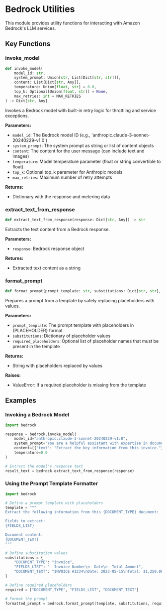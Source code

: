 # Bedrock Utilities

This module provides utility functions for interacting with Amazon Bedrock's LLM services.

## Key Functions

### invoke_model

```python
def invoke_model(
    model_id: str, 
    system_prompt: Union[str, List[Dict[str, str]]], 
    content: List[Dict[str, Any]], 
    temperature: Union[float, str] = 0.0, 
    top_k: Optional[Union[float, str]] = None, 
    max_retries: int = MAX_RETRIES
) -> Dict[str, Any]
```

Invokes a Bedrock model with built-in retry logic for throttling and service exceptions.

**Parameters:**
- `model_id`: The Bedrock model ID (e.g., 'anthropic.claude-3-sonnet-20240229-v1:0')
- `system_prompt`: The system prompt as string or list of content objects
- `content`: The content for the user message (can include text and images)
- `temperature`: Model temperature parameter (float or string convertible to float)
- `top_k`: Optional top_k parameter for Anthropic models
- `max_retries`: Maximum number of retry attempts

**Returns:**
- Dictionary with the response and metering data

### extract_text_from_response

```python
def extract_text_from_response(response: Dict[str, Any]) -> str
```

Extracts the text content from a Bedrock response.

**Parameters:**
- `response`: Bedrock response object

**Returns:**
- Extracted text content as a string

### format_prompt

```python
def format_prompt(prompt_template: str, substitutions: Dict[str, str], required_placeholders: List[str] = None) -> str
```

Prepares a prompt from a template by safely replacing placeholders with values.

**Parameters:**
- `prompt_template`: The prompt template with placeholders in {PLACEHOLDER} format
- `substitutions`: Dictionary of placeholder values
- `required_placeholders`: Optional list of placeholder names that must be present in the template

**Returns:**
- String with placeholders replaced by values

**Raises:**
- ValueError: If a required placeholder is missing from the template

## Examples

### Invoking a Bedrock Model

```python
import bedrock

response = bedrock.invoke_model(
    model_id="anthropic.claude-3-sonnet-20240229-v1:0",
    system_prompt="You are a helpful assistant with expertise in document analysis.",
    content=[{"text": "Extract the key information from this invoice."}],
    temperature=0.0
)

# Extract the model's response text
result_text = bedrock.extract_text_from_response(response)
```

### Using the Prompt Template Formatter

```python
import bedrock

# Define a prompt template with placeholders
template = """
Extract the following information from this {DOCUMENT_TYPE} document:

Fields to extract:
{FIELDS_LIST}

Document content:
{DOCUMENT_TEXT}
"""

# Define substitution values
substitutions = {
    "DOCUMENT_TYPE": "invoice",
    "FIELDS_LIST": "- Invoice Number\n- Date\n- Total Amount",
    "DOCUMENT_TEXT": "INVOICE #1234\nDate: 2023-05-15\nTotal: $1,250.00"
}

# Define required placeholders
required = ["DOCUMENT_TYPE", "FIELDS_LIST", "DOCUMENT_TEXT"]

# Format the prompt
formatted_prompt = bedrock.format_prompt(template, substitutions, required)
```